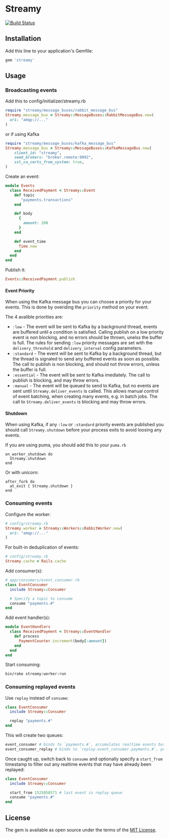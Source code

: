 # Streamy

[![Build Status](https://circleci.com/gh/cookpad/streamy/tree/master.svg?style=svg)](https://circleci.com/gh/cookpad/streamy/tree/master)

## Installation

Add this line to your application's Gemfile:

```ruby
gem 'streamy'
```


## Usage

### Broadcasting events

Add this to config/initializer/streamy.rb

```ruby
require "streamy/message_buses/rabbit_message_bus"
Streamy.message_bus = Streamy::MessageBuses::RabbitMessageBus.new(
  uri: "amqp://..."
)
```

or if using Kafka

```ruby
require "streamy/message_buses/kafka_message_bus"
Streamy.message_bus = Streamy::MessageBuses::KafkaMessageBus.new(
    client_id: "streamy",
    seed_brokers: "broker.remote:9092",
    ssl_ca_certs_from_system: true,
)
```

Create an event:

```ruby
module Events
  class ReceivedPayment < Streamy::Event
    def topic
       "payments.transactions"
    end

    def body
      {
        amount: 200
      }
    end

    def event_time
      Time.now
    end
  end
end
```

Publish it:


```ruby
Events::ReceivedPayment.publish
```

#### Event Priority

When using the Kafka message bus you can choose a priority for your events. This is done by overiding the `priority` method on your event.

The 4 avalible priorities are:

* `:low` - The event will be sent to Kafka by a background thread, events are buffered until a condition is satisfied. Calling publish on a low priority event is non blocking, and no errors should be thrown, unelss the buffer is full. The rules for sending `:low` priority messages are set with the `delivery_threshold` and `delivery_interval` config parameters.
* `:standard` - The event will be sent to Kafka by a background thread, but the thread is signaled to send any buffered events as soon as possible. The call to publish is non blocking, and should not throw errors, unless the buffer is full.
* `:essential` - The event will be sent to Kafka imediately. The call to publish is blocking, and may throw errors.
* `:manual` - The event will be queued to send to Kafka, but no events are sent until `Streamy.deliver_events` is called. This allows manual control of event batching, when creating many events, e.g. in batch jobs. The call to `Streamy.deliver_events` is blocking and may throw errors.

#### Shutdown

When using Kafka, if any `:low` or `:standard` priority events are published you should call `Streamy.shutdown` before your process exits to avoid loosing any events.

If you are using puma, you should add this to your `puma.rb`

```
on_worker_shutdown do
  Streamy.shutdown
end
```

Or with unicorn:

```
after_fork do
  at_exit { Streamy.shutdown }
end
```

### Consuming events

Configure the worker:

```ruby
# config/streamy.rb
Streamy.worker = Streamy::Workers::RabbitWorker.new(
  uri: "amqp://..."
)
```

For built-in deduplication of events:

```ruby
# config/streamy.rb
Streamy.cache = Rails.cache
```

Add consumer(s):

```ruby
# app/consumers/event_consumer.rb
class EventConsumer
  include Streamy::Consumer

  # Specify a topic to consume
  consume "payments.#"
end
```

Add event handler(s):

```ruby
module EventHandlers
  class ReceivedPayment < Streamy::EventHandler
    def process
      PaymentCounter.increment(body[:amount])
    end
  end
end
```

Start consuming:

```bash
bin/rake streamy:worker:run
```

### Consuming replayed events

Use `replay` instead of `consume`:

```ruby
class EventConsumer
  include Streamy::Consumer

  replay "payments.#"
end
```

This will create two queues:

```ruby
event_consumer # binds to `payments.#`, accumulates realtime events but doesn't process
event_consumer_replay # binds to `replay.event_consumer.payments.#`, processes replay events
```

Once caught up, switch back to `consume` and optionally specify a
`start_from` timestamp to filter out any realtime events that may
have already been replayed:

```ruby
class EventConsumer
  include Streamy::Consumer

  start_from 1525058571 # last event in replay queue
  consume "payments.#"
end
```

## License

The gem is available as open source under the terms of the [MIT License](http://opensource.org/licenses/MIT).

